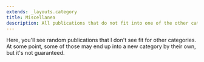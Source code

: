 ```yaml
---
extends: _layouts.category
title: Miscellanea
description: All publications that do not fit into one of the other categories of this blog
---
```


Here, you'll see random publications that I don't see fit for other categories. At some point, some of those may end up into a new category by their own, but it's not guaranteed.
